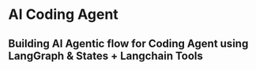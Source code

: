 # AI Coding Agent

## Building AI Agentic flow for Coding Agent using LangGraph & States  + Langchain Tools